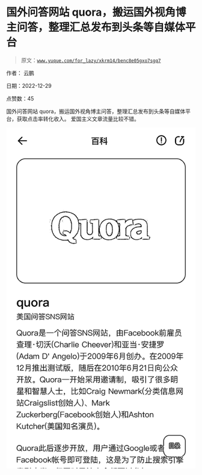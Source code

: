 # 国外问答网站 quora，搬运国外视角博主问答，整理汇总发布到头条等自媒体平台

> 原文：[`www.yuque.com/for_lazy/xkrm14/benc8e05gxo7sgq7`](https://www.yuque.com/for_lazy/xkrm14/benc8e05gxo7sgq7)



作者： 云鹏 

日期：2022-12-29 

点赞数：45 

国外问答网站 quora，搬运国外视角博主问答，整理汇总发布到头条等自媒体平台，获取点击率转化收入。 爱国主义文章流量比较不错。 

![](img/3db499cf09809f02ffb1cdc8e6a23637.png)  


